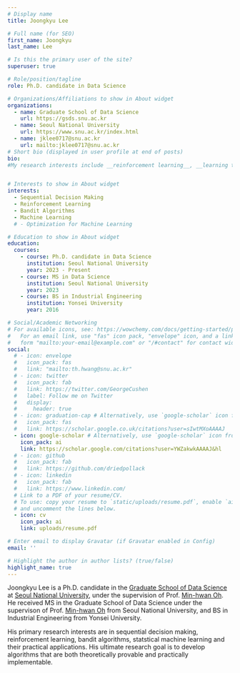 ```yaml
---
# Display name
title: Joongkyu Lee

# Full name (for SEO)
first_name: Joongkyu
last_name: Lee

# Is this the primary user of the site?
superuser: true

# Role/position/tagline
role: Ph.D. candidate in Data Science

# Organizations/Affiliations to show in About widget
organizations:
  - name: Graduate School of Data Science
    url: https://gsds.snu.ac.kr
  - name: Seoul National University
    url: https://www.snu.ac.kr/index.html
  - name: jklee0717@snu.ac.kr
    url: mailto:jklee0717@snu.ac.kr
# Short bio (displayed in user profile at end of posts)
bio: 
#My research interests include __reinforcement learning__, __learning theory__, __statistical machine learning__ and their applications.


# Interests to show in About widget
interests:
  - Sequential Decision Making
  - Reinforcement Learning 
  - Bandit Algorithms
  - Machine Learning
  # - Optimization for Machine Learning

# Education to show in About widget
education:
  courses:
    - course: Ph.D. candidate in Data Science
      institution: Seoul National University
      year: 2023 - Present
    - course: MS in Data Science
      institution: Seoul National University
      year: 2023
    - course: BS in Industrial Engineering
      institution: Yonsei University
      year: 2016

# Social/Academic Networking
# For available icons, see: https://wowchemy.com/docs/getting-started/page-builder/#icons
#   For an email link, use "fas" icon pack, "envelope" icon, and a link in the
#   form "mailto:your-email@example.com" or "/#contact" for contact widget.
social:
  # - icon: envelope
  #   icon_pack: fas
  #   link: "mailto:th.hwang@snu.ac.kr"
  # - icon: twitter
  #   icon_pack: fab
  #   link: https://twitter.com/GeorgeCushen
  #   label: Follow me on Twitter
  #   display:
  #     header: true
  # - icon: graduation-cap # Alternatively, use `google-scholar` icon from `ai` icon pack
  #   icon_pack: fas
  #   link: https://scholar.google.co.uk/citations?user=sIwtMXoAAAAJ
  - icon: google-scholar # Alternatively, use `google-scholar` icon from `ai` icon pack
    icon_pack: ai
    link: https://scholar.google.com/citations?user=YWZakwkAAAAJ&hl   
  # - icon: github
  #   icon_pack: fab
  #   link: https://github.com/driedpollack
  # - icon: linkedin
  #   icon_pack: fab
  #   link: https://www.linkedin.com/
  # Link to a PDF of your resume/CV.
  # To use: copy your resume to `static/uploads/resume.pdf`, enable `ai` icons in `params.yaml`,
  # and uncomment the lines below.
  - icon: cv
    icon_pack: ai
    link: uploads/resume.pdf

# Enter email to display Gravatar (if Gravatar enabled in Config)
email: ''

# Highlight the author in author lists? (true/false)
highlight_name: true
---
```


Joongkyu Lee is a Ph.D. candidate in the [Graduate School of Data Science](https://gsds.snu.ac.kr) at [Seoul National University](https://www.snu.ac.kr/), under the supervision of Prof. [Min-hwan Oh](https://minoh.io).
He received MS in the Graduate School of Data Science under the supervison of Prof. [Min-hwan Oh](https://minoh.io) from Seoul National University, and BS in Industrial Engineering from Yonsei University.

His primary research interests are in sequential decision making, reinforcement learning, bandit algorithms, statstical machine learning and their practical applications. 
His ultimate research goal is to develop algorithms that are both theoretically provable and practically implementable.


<!-- {{< icon name="download" pack="fas" >}} Download my {{< staticref "uploads/demo_resume.pdf" "newtab" >}}resumé{{< /staticref >}}. -->
